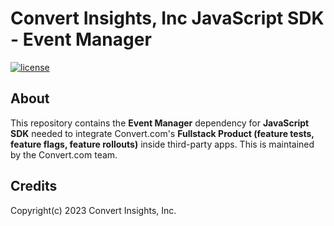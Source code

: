 # Convert Insights, Inc JavaScript SDK - Event Manager

[![license](https://img.shields.io/badge/license-Apache--2.0-green)](https://choosealicense.com/licenses/apache-2.0/)

## About

This repository contains the **Event Manager** dependency for **JavaScript SDK** needed to integrate Convert.com's **Fullstack Product (feature tests, feature flags, feature rollouts)** inside third-party apps. This is maintained by the Convert.com team.

## Credits

Copyright(c) 2023 Convert Insights, Inc.
